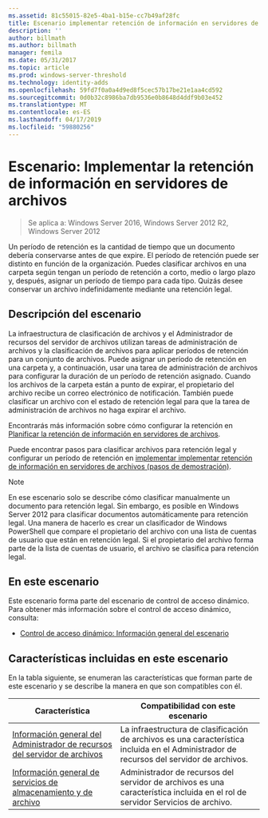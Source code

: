 ```yaml
---
ms.assetid: 81c55015-82e5-4ba1-b15e-cc7b49af28fc
title: Escenario implementar retención de información en servidores de archivos
description: ''
author: billmath
ms.author: billmath
manager: femila
ms.date: 05/31/2017
ms.topic: article
ms.prod: windows-server-threshold
ms.technology: identity-adds
ms.openlocfilehash: 59fd7f0a0a4d9ed8f5cec57b17be21e1aa4cd592
ms.sourcegitcommit: 0d0b32c8986ba7db9536e0b8648d4ddf9b03e452
ms.translationtype: MT
ms.contentlocale: es-ES
ms.lasthandoff: 04/17/2019
ms.locfileid: "59880256"
---
```

# <a name="scenario-implement-retention-of-information-on-file-servers"></a>Escenario: Implementar la retención de información en servidores de archivos

>Se aplica a: Windows Server 2016, Windows Server 2012 R2, Windows Server 2012

Un período de retención es la cantidad de tiempo que un documento debería conservarse antes de que expire. El período de retención puede ser distinto en función de la organización. Puedes clasificar archivos en una carpeta según tengan un período de retención a corto, medio o largo plazo y, después, asignar un período de tiempo para cada tipo. Quizás desee conservar un archivo indefinidamente mediante una retención legal.  
  
## <a name="BKMK_OVER"></a>Descripción del escenario  
La infraestructura de clasificación de archivos y el Administrador de recursos del servidor de archivos utilizan tareas de administración de archivos y la clasificación de archivos para aplicar períodos de retención para un conjunto de archivos. Puede asignar un período de retención en una carpeta y, a continuación, usar una tarea de administración de archivos para configurar la duración de un período de retención asignado. Cuando los archivos de la carpeta están a punto de expirar, el propietario del archivo recibe un correo electrónico de notificación. También puede clasificar un archivo con el estado de retención legal para que la tarea de administración de archivos no haga expirar el archivo.  
  
Encontrarás más información sobre cómo configurar la retención en [Planificar la retención de información en servidores de archivos](assetId:///edf13190-7077-455a-ac01-f534064a9e0c).  
  
Puede encontrar pasos para clasificar archivos para retención legal y configurar un período de retención en [implementar implementar retención de información en servidores de archivos &#40;pasos de demostración&#41;](Deploy-Implementing-Retention-of-Information-on-File-Servers--Demonstration-Steps-.md).  
  
> [!NOTE]  
> En ese escenario solo se describe cómo clasificar manualmente un documento para retención legal. Sin embargo, es posible en Windows Server 2012 para clasificar documentos automáticamente para retención legal. Una manera de hacerlo es crear un clasificador de Windows PowerShell que compare el propietario del archivo con una lista de cuentas de usuario que están en retención legal. Si el propietario del archivo forma parte de la lista de cuentas de usuario, el archivo se clasifica para retención legal.  
  
## <a name="in-this-scenario"></a>En este escenario  
Este escenario forma parte del escenario de control de acceso dinámico. Para obtener más información sobre el control de acceso dinámico, consulta:  
  
-   [Control de acceso dinámico: Información general del escenario](Dynamic-Access-Control--Scenario-Overview.md)  
  
## <a name="BKMK_NEW"></a>Características incluidas en este escenario  
En la tabla siguiente, se enumeran las características que forman parte de este escenario y se describe la manera en que son compatibles con él.  
  
|Característica|Compatibilidad con este escenario|  
|-----------|---------------------------------|  
|[Información general del Administrador de recursos del servidor de archivos](https://technet.microsoft.com/library/hh831701.aspx)|La infraestructura de clasificación de archivos es una característica incluida en el Administrador de recursos del servidor de archivos.|  
|[Información general de servicios de almacenamiento y de archivo](https://technet.microsoft.com/library/hh831487.aspx)|Administrador de recursos del servidor de archivos es una característica incluida en el rol de servidor Servicios de archivo.|  
  
  


